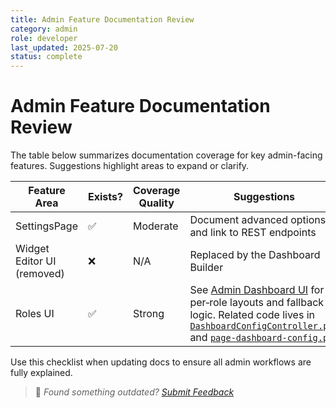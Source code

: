 ```yaml
---
title: Admin Feature Documentation Review
category: admin
role: developer
last_updated: 2025-07-20
status: complete
---
```


# Admin Feature Documentation Review

The table below summarizes documentation coverage for key admin-facing features. Suggestions highlight areas to expand or clarify.

| Feature Area | Exists? | Coverage Quality | Suggestions |
|--------------|---------|------------------|-------------|
| SettingsPage | ✅ | Moderate | Document advanced options and link to REST endpoints |
| Widget Editor UI (removed) | ❌ | N/A | Replaced by the Dashboard Builder |
| Roles UI | ✅ | Strong | See [Admin Dashboard UI](./admin-dashboard-ui.md) for per‑role layouts and fallback logic. Related code lives in [`DashboardConfigController.php`](../../src/Rest/DashboardConfigController.php) and [`page-dashboard-config.php`](../../admin/page-dashboard-config.php) |

Use this checklist when updating docs to ensure all admin workflows are fully explained.
> 💬 *Found something outdated? [Submit Feedback](../feedback.md)*
